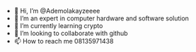 - 👋 Hi, I’m @Ademolakayzeeee
- 👀 I’m an expert in computer hardware and software solution
- 🌱 I’m currently learning crypto
- 💞️ I’m looking to collaborate with github
- 📫 How to reach me 08135971438
  


<!---
Ademolakayzeeee/Ademolakayzeeee is a ✨ special ✨ repository because its `README.md` (this file) appears on your GitHub profile.
You can click the Preview link to take a look at your changes.
--->
